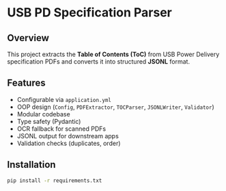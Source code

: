 # USB PD Specification Parser

## Overview
This project extracts the **Table of Contents (ToC)** from USB Power Delivery specification PDFs and converts it into structured **JSONL** format.

## Features
- Configurable via `application.yml`
- OOP design (`Config`, `PDFExtractor`, `TOCParser`, `JSONLWriter`, `Validator`)
- Modular codebase
- Type safety (Pydantic)
- OCR fallback for scanned PDFs
- JSONL output for downstream apps
- Validation checks (duplicates, order)

## Installation
```bash
pip install -r requirements.txt
